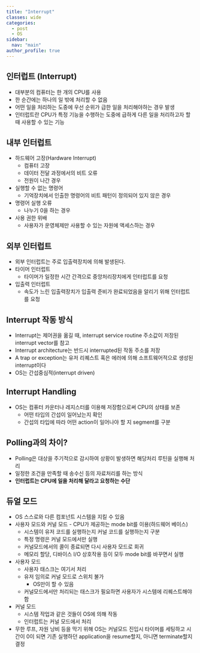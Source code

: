 ```yaml
---
title: "Interrupt"
classes: wide
categories: 
  - post
  - OS
sidebar:
  nav: "main"
author_profile: true
---
```


## 인터럽트 (Interrupt)
* 대부분의 컴퓨터는 한 개의 CPU를 사용
 * 한 순간에는 하나의 일 밖에 처리할 수 없음
 * 어떤 일을 처리하는 도중에 우선 순위가 급한 일을 처리해야하는 경우 발생 
* 인터럽트란 CPU가 특정 기능을 수행하는 도중에 급하게 다른 일을 처리하고자 할 때 사용할 수 있는 기능

## 내부 인터럽트 
* 하드웨어 고장(Hardware Interrupt) 
  * 컴퓨터 고장 
  * 데이터 전달 과정에서의 비트 오류 
  * 전원이 나간 경우 
* 실행할 수 없는 명령어
  - 기억장치에서 인출한 명령어의 비트 패턴이 정의되어 있지 않은 경우 
* 명령어 실행 오류
  - 나누기 0을 하는 경우 
* 사용 권한 위배
  - 사용자가 운영체제만 사용할 수 있는 자원에 액세스하는 경우 

## 외부 인터럽트 
* 외부 인터럽트는 주로 입출력장치에 의해 발생된다. 
* 타이머 인터럽트
  - 타이머가 일정한 시간 간격으로 중앙처리장치에게 인터럽트를 요청 
* 입출력 인터럽트
  - 속도가 느린 입출력장치가 입출력 준비가 완료되었음을 알리기 위해 인터럽트를 요청

## Interrupt 작동 방식
* Interrupt는 제어권을 옮길 때, interrupt service routine 주소값이 저장된 interrupt vector를 참고
* Interrupt architecture는 반드시 interrupted된 작동 주소를 저장
* A trap or exception는 유저 리퀘스트 혹은 에러에 의해 소프트웨어적으로 생성된 interrupt이다
* OS는 간섭중심적(interrupt driven) 

## Interrupt Handling
* OS는 컴퓨터 카운터나 레지스터를 이용해 저장함으로써 CPU의 상태를 보존
  * 어떤 타입의 간섭이 일어났는지 확인
  * 간섭의 타입에 따라 어떤 action이 일어나야 할 지 segment를 구분

## Polling과의 차이?
* Polling은 대상을 주기적으로 감시하여 상황이 발생하면 해당처리 루틴을 실행해 처리
* 일정한 조건을 만족할 때 송수신 등의 자료처리를 하는 방식
* **인터럽트는 CPU에 일을 처리해 달라고 요청하는 수단**

## 듀얼 모드
* OS 스스로와 다른 컴포넌트 시스템을 지킬 수 있음
* 사용자 모드와 커널 모드 - CPU가 제공하는 mode bit를 이용(하드웨어 베이스)
  * 시스템이 유저 코드를 실행하는지 커널 코드를 실행하는지 구분
  * 특정 명령은 커널 모드에서만 실행
  * 커널모드에서의 콜이 종료되면 다시 사용자 모드로 회귀
  * 메모리 할당, 디바이스 I/O 상호작용 등이 모두 mode bit를 바꾸면서 실행
* 사용자 모드
  * 사용자 태스크는 여기서 처리
  * 유저 임의로 커널 모드로 스위치 불가 
    * OS만이 할 수 있음
  * 커널모드에서만 처리되는 태스크가 필요하면 사용자가 시스템에 리퀘스트해야 함
* 커널 모드
  * 시스템 작업과 같은 것들이 OS에 의해 작동
  * 인터럽트는 커널 모드에서 처리
* 무한 루프, 자원 낭비 등을 막기 위해 OS는 커널모드 진입시 타이머를 세팅하고 시간이 0이 되면 기존 실행하던 application을 resume할지, 아니면 terminate할지 결정

